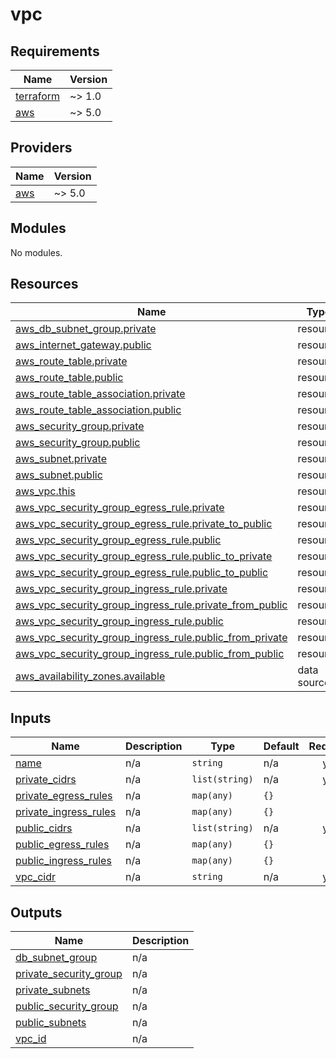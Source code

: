 # vpc

<!-- BEGINNING OF PRE-COMMIT-TERRAFORM DOCS HOOK -->
## Requirements

| Name | Version |
|------|---------|
| <a name="requirement_terraform"></a> [terraform](#requirement\_terraform) | ~> 1.0 |
| <a name="requirement_aws"></a> [aws](#requirement\_aws) | ~> 5.0 |

## Providers

| Name | Version |
|------|---------|
| <a name="provider_aws"></a> [aws](#provider\_aws) | ~> 5.0 |

## Modules

No modules.

## Resources

| Name | Type |
|------|------|
| [aws_db_subnet_group.private](https://registry.terraform.io/providers/hashicorp/aws/latest/docs/resources/db_subnet_group) | resource |
| [aws_internet_gateway.public](https://registry.terraform.io/providers/hashicorp/aws/latest/docs/resources/internet_gateway) | resource |
| [aws_route_table.private](https://registry.terraform.io/providers/hashicorp/aws/latest/docs/resources/route_table) | resource |
| [aws_route_table.public](https://registry.terraform.io/providers/hashicorp/aws/latest/docs/resources/route_table) | resource |
| [aws_route_table_association.private](https://registry.terraform.io/providers/hashicorp/aws/latest/docs/resources/route_table_association) | resource |
| [aws_route_table_association.public](https://registry.terraform.io/providers/hashicorp/aws/latest/docs/resources/route_table_association) | resource |
| [aws_security_group.private](https://registry.terraform.io/providers/hashicorp/aws/latest/docs/resources/security_group) | resource |
| [aws_security_group.public](https://registry.terraform.io/providers/hashicorp/aws/latest/docs/resources/security_group) | resource |
| [aws_subnet.private](https://registry.terraform.io/providers/hashicorp/aws/latest/docs/resources/subnet) | resource |
| [aws_subnet.public](https://registry.terraform.io/providers/hashicorp/aws/latest/docs/resources/subnet) | resource |
| [aws_vpc.this](https://registry.terraform.io/providers/hashicorp/aws/latest/docs/resources/vpc) | resource |
| [aws_vpc_security_group_egress_rule.private](https://registry.terraform.io/providers/hashicorp/aws/latest/docs/resources/vpc_security_group_egress_rule) | resource |
| [aws_vpc_security_group_egress_rule.private_to_public](https://registry.terraform.io/providers/hashicorp/aws/latest/docs/resources/vpc_security_group_egress_rule) | resource |
| [aws_vpc_security_group_egress_rule.public](https://registry.terraform.io/providers/hashicorp/aws/latest/docs/resources/vpc_security_group_egress_rule) | resource |
| [aws_vpc_security_group_egress_rule.public_to_private](https://registry.terraform.io/providers/hashicorp/aws/latest/docs/resources/vpc_security_group_egress_rule) | resource |
| [aws_vpc_security_group_egress_rule.public_to_public](https://registry.terraform.io/providers/hashicorp/aws/latest/docs/resources/vpc_security_group_egress_rule) | resource |
| [aws_vpc_security_group_ingress_rule.private](https://registry.terraform.io/providers/hashicorp/aws/latest/docs/resources/vpc_security_group_ingress_rule) | resource |
| [aws_vpc_security_group_ingress_rule.private_from_public](https://registry.terraform.io/providers/hashicorp/aws/latest/docs/resources/vpc_security_group_ingress_rule) | resource |
| [aws_vpc_security_group_ingress_rule.public](https://registry.terraform.io/providers/hashicorp/aws/latest/docs/resources/vpc_security_group_ingress_rule) | resource |
| [aws_vpc_security_group_ingress_rule.public_from_private](https://registry.terraform.io/providers/hashicorp/aws/latest/docs/resources/vpc_security_group_ingress_rule) | resource |
| [aws_vpc_security_group_ingress_rule.public_from_public](https://registry.terraform.io/providers/hashicorp/aws/latest/docs/resources/vpc_security_group_ingress_rule) | resource |
| [aws_availability_zones.available](https://registry.terraform.io/providers/hashicorp/aws/latest/docs/data-sources/availability_zones) | data source |

## Inputs

| Name | Description | Type | Default | Required |
|------|-------------|------|---------|:--------:|
| <a name="input_name"></a> [name](#input\_name) | n/a | `string` | n/a | yes |
| <a name="input_private_cidrs"></a> [private\_cidrs](#input\_private\_cidrs) | n/a | `list(string)` | n/a | yes |
| <a name="input_private_egress_rules"></a> [private\_egress\_rules](#input\_private\_egress\_rules) | n/a | `map(any)` | `{}` | no |
| <a name="input_private_ingress_rules"></a> [private\_ingress\_rules](#input\_private\_ingress\_rules) | n/a | `map(any)` | `{}` | no |
| <a name="input_public_cidrs"></a> [public\_cidrs](#input\_public\_cidrs) | n/a | `list(string)` | n/a | yes |
| <a name="input_public_egress_rules"></a> [public\_egress\_rules](#input\_public\_egress\_rules) | n/a | `map(any)` | `{}` | no |
| <a name="input_public_ingress_rules"></a> [public\_ingress\_rules](#input\_public\_ingress\_rules) | n/a | `map(any)` | `{}` | no |
| <a name="input_vpc_cidr"></a> [vpc\_cidr](#input\_vpc\_cidr) | n/a | `string` | n/a | yes |

## Outputs

| Name | Description |
|------|-------------|
| <a name="output_db_subnet_group"></a> [db\_subnet\_group](#output\_db\_subnet\_group) | n/a |
| <a name="output_private_security_group"></a> [private\_security\_group](#output\_private\_security\_group) | n/a |
| <a name="output_private_subnets"></a> [private\_subnets](#output\_private\_subnets) | n/a |
| <a name="output_public_security_group"></a> [public\_security\_group](#output\_public\_security\_group) | n/a |
| <a name="output_public_subnets"></a> [public\_subnets](#output\_public\_subnets) | n/a |
| <a name="output_vpc_id"></a> [vpc\_id](#output\_vpc\_id) | n/a |
<!-- END OF PRE-COMMIT-TERRAFORM DOCS HOOK -->
